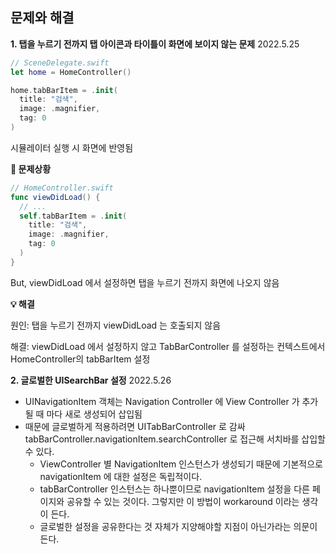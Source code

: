 ## 문제와 해결

**1. 탭을 누르기 전까지 탭 아이콘과 타이틀이 화면에 보이지 않는 문제**
2022.5.25

```Swift
// SceneDelegate.swift
let home = HomeController()

home.tabBarItem = .init(
  title: "검색",
  image: .magnifier,
  tag: 0
)
```

시뮬레이터 실행 시 화면에 반영됨

**🤔 문제상황**

```Swift
// HomeController.swift
func viewDidLoad() {
  // ...
  self.tabBarItem = .init(
    title: "검색",
    image: .magnifier,
    tag: 0
  )
}
```

But, viewDidLoad 에서 설정하면 탭을 누르기 전까지 화면에 나오지 않음

**💡 해결**

원인: 탭을 누르기 전까지 viewDidLoad 는 호출되지 않음

해결: viewDidLoad 에서 설정하지 않고 TabBarController 를 설정하는 컨텍스트에서 HomeController의 tabBarItem 설정

**2. 글로벌한 UISearchBar 설정**
2022.5.26

- UINavigationItem 객체는 Navigation Controller 에 View Controller 가 추가될 때 마다 새로 생성되어 삽입됨
- 때문에 글로벌하게 적용하려면 UITabBarController 로 감싸 tabBarController.navigationItem.searchController 로 접근해 서치바를 삽입할 수 있다.
  - ViewController 별 NavigationItem 인스턴스가 생성되기 때문에 기본적으로 navigationItem 에 대한 설정은 독립적이다.
  - tabBarController 인스턴스는 하나뿐이므로 navigationItem 설정을 다른 페이지와 공유할 수 있는 것이다. 그렇지만 이 방법이 workaround 이라는 생각이 든다.
  - 글로벌한 설정을 공유한다는 것 자체가 지양해야할 지점이 아닌가라는 의문이 든다.
